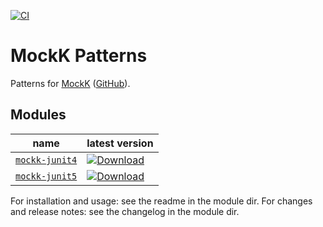 [![CI](https://github.com/erikhuizinga/mockk-patterns/workflows/CI/badge.svg)](https://github.com/erikhuizinga/mockk-patterns/actions?query=workflow%3ACI)

# MockK Patterns

Patterns for [MockK](https://mockk.io) ([GitHub](https://github.com/mockk/mockk)).

## Modules

| name | latest version |
| -- | -- |
| [`mockk-junit4`](junit4) | [![Download](https://api.bintray.com/packages/erikhuizinga/maven/mockk-junit4/images/download.svg)](https://bintray.com/erikhuizinga/maven/mockk-junit4/_latestVersion) |
| [`mockk-junit5`](junit5) | [![Download](https://api.bintray.com/packages/erikhuizinga/maven/mockk-junit5/images/download.svg)](https://bintray.com/erikhuizinga/maven/mockk-junit5/_latestVersion) |

For installation and usage: see the readme in the module dir.
For changes and release notes: see the changelog in the module dir.
